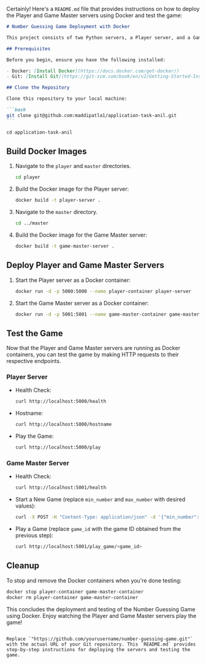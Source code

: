 Certainly! Here's a `README.md` file that provides instructions on how to deploy the Player and Game Master servers using Docker and test the game:

````markdown
# Number Guessing Game Deployment with Docker

This project consists of two Python servers, a Player server, and a Game Master server, that play a number-guessing game with each other. You can deploy these servers using Docker and test the game.

## Prerequisites

Before you begin, ensure you have the following installed:

- Docker: [Install Docker](https://docs.docker.com/get-docker/)
- Git: [Install Git](https://git-scm.com/book/en/v2/Getting-Started-Installing-Git)

## Clone the Repository

Clone this repository to your local machine:

```bash
git clone git@github.com:maddipatla1/application-task-anil.git
```

cd application-task-anil
````

## Build Docker Images

1. Navigate to the `player` and `master` directories.

   ```bash
   cd player
   ```

2. Build the Docker image for the Player server:

   ```bash
   docker build -t player-server .
   ```

3. Navigate to the `master` directory.

   ```bash
   cd ../master
   ```

4. Build the Docker image for the Game Master server:

   ```bash
   docker build -t game-master-server .
   ```

## Deploy Player and Game Master Servers

1. Start the Player server as a Docker container:

   ```bash
   docker run -d -p 5000:5000 --name player-container player-server
   ```

2. Start the Game Master server as a Docker container:

   ```bash
   docker run -d -p 5001:5001 --name game-master-container game-master-server
   ```

## Test the Game

Now that the Player and Game Master servers are running as Docker containers, you can test the game by making HTTP requests to their respective endpoints.

### Player Server

- Health Check:

  ```bash
  curl http://localhost:5000/health
  ```

- Hostname:

  ```bash
  curl http://localhost:5000/hostname
  ```

- Play the Game:

  ```bash
  curl http://localhost:5000/play
  ```

### Game Master Server

- Health Check:

  ```bash
  curl http://localhost:5001/health
  ```

- Start a New Game (replace `min_number` and `max_number` with desired values):

  ```bash
  curl -X POST -H "Content-Type: application/json" -d '{"min_number": 1, "max_number": 1000}' http://localhost:5001/start_game
  ```

- Play a Game (replace `game_id` with the game ID obtained from the previous step):

  ```bash
  curl http://localhost:5001/play_game/<game_id>
  ```

## Cleanup

To stop and remove the Docker containers when you're done testing:

```bash
docker stop player-container game-master-container
docker rm player-container game-master-container
```

This concludes the deployment and testing of the Number Guessing Game using Docker. Enjoy watching the Player and Game Master servers play the game!

```

Replace `"https://github.com/yourusername/number-guessing-game.git"` with the actual URL of your Git repository. This `README.md` provides step-by-step instructions for deploying the servers and testing the game.
```
